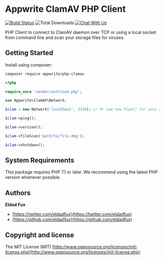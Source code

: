 # Appwrite ClamAV PHP Client

[![Build Status](https://travis-ci.org/appwrite/php-clamav.svg?branch=master)](https://travis-ci.org/utopia-php/ab)
![Total Downloads](https://img.shields.io/packagist/dt/appwrite/php-clamav.svg)
[![Chat With Us](https://img.shields.io/gitter/room/appwrite/community.svg)](https://gitter.im/utopia-php/community?utm_source=share-link&utm_medium=link&utm_campaign=share-link)

PHP Client to connect to ClamAV daemon over TCP or using a local socket from command line and scan your storage files for viruses.

## Getting Started

Install using composer:
```bash
composer require appwrite/php-clamav
```

```php
<?php

require_once 'vendor/autoload.php';

use Appwrite\ClamAV\Network;

$clam = new Network('localhost', 3310); // Or use new Pipe() for unix socket

$clam->ping();

$clam->version();

$clam->fileScan('path/to/file.dmg');

$clam->shutdown();
```

## System Requirements

This package requires PHP 7.1 or later. We recommend using the latest PHP version whenever possible.

## Authors

**Eldad Fux**

+ [https://twitter.com/eldadfux](https://twitter.com/eldadfux)
+ [https://github.com/eldadfux](https://github.com/eldadfux)

## Copyright and license

The MIT License (MIT) [http://www.opensource.org/licenses/mit-license.php](http://www.opensource.org/licenses/mit-license.php)